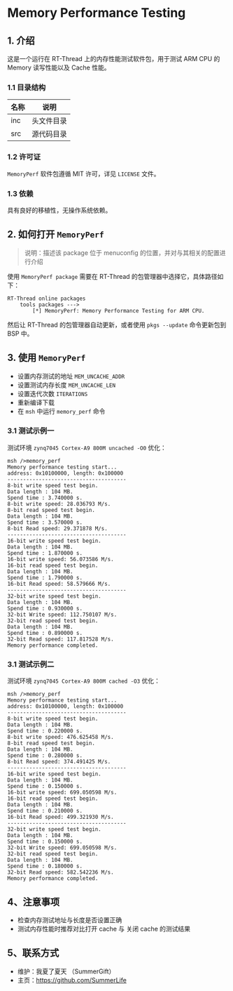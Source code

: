 # Memory Performance Testing

## 1. 介绍

这是一个运行在 RT-Thread 上的内存性能测试软件包，用于测试 ARM CPU 的 Memory 读写性能以及 Cache 性能。

### 1.1 目录结构

| 名称 | 说明 |
| ---- | ---- |
| inc  | 头文件目录 |
| src  | 源代码目录 |

### 1.2 许可证

`MemoryPerf` 软件包遵循 MIT 许可，详见 `LICENSE` 文件。

### 1.3 依赖

具有良好的移植性，无操作系统依赖。

## 2. 如何打开 `MemoryPerf`

> 说明：描述该 package 位于 menuconfig 的位置，并对与其相关的配置进行介绍

使用 `MemoryPerf package` 需要在 RT-Thread 的包管理器中选择它，具体路径如下：

```
RT-Thread online packages
    tools packages --->
        [*] MemoryPerf: Memory Performance Testing for ARM CPU.
```

然后让 RT-Thread 的包管理器自动更新，或者使用 `pkgs --update` 命令更新包到 BSP 中。

## 3. 使用 `MemoryPerf`

- 设置内存测试的地址 `MEM_UNCACHE_ADDR` 
- 设置测试内存长度 `MEM_UNCACHE_LEN`
- 设置迭代次数 `ITERATIONS`
- 重新编译下载
- 在 `msh` 中运行 `memory_perf` 命令

### 3.1 测试示例一

测试环境 `zynq7045 Cortex-A9 800M uncached -O0` 优化：

```
msh />memory_perf
Memory performance testing start...
address: 0x10100000, length: 0x100000
--------------------------------------
8-bit write speed test begin.
Data length : 104 MB.
Spend time : 3.740000 s.
8-bit write speed: 28.036793 M/s.
8-bit read speed test begin.
Data length : 104 MB.
Spend time : 3.570000 s.
8-bit Read speed: 29.371878 M/s.
--------------------------------------
16-bit write speed test begin.
Data length : 104 MB.
Spend time : 1.870000 s.
16-bit write speed: 56.073586 M/s.
16-bit read speed test begin.
Data length : 104 MB.
Spend time : 1.790000 s.
16-bit Read speed: 58.579666 M/s.
--------------------------------------
32-bit write speed test begin.
Data length : 104 MB.
Spend time : 0.930000 s.
32-bit Write speed: 112.750107 M/s.
32-bit read speed test begin.
Data length : 104 MB.
Spend time : 0.890000 s.
32-bit Read speed: 117.817528 M/s.
Memory performance completed.
```

### 3.1 测试示例二

测试环境  `zynq7045 Cortex-A9 800M cached -O3`  优化：

```
msh />memory_perf
Memory performance testing start...
address: 0x10100000, length: 0x100000
--------------------------------------
8-bit write speed test begin.
Data length : 104 MB.
Spend time : 0.220000 s.
8-bit write speed: 476.625458 M/s.
8-bit read speed test begin.
Data length : 104 MB.
Spend time : 0.280000 s.
8-bit Read speed: 374.491425 M/s.
--------------------------------------
16-bit write speed test begin.
Data length : 104 MB.
Spend time : 0.150000 s.
16-bit write speed: 699.050598 M/s.
16-bit read speed test begin.
Data length : 104 MB.
Spend time : 0.210000 s.
16-bit Read speed: 499.321930 M/s.
--------------------------------------
32-bit write speed test begin.
Data length : 104 MB.
Spend time : 0.150000 s.
32-bit Write speed: 699.050598 M/s.
32-bit read speed test begin.
Data length : 104 MB.
Spend time : 0.180000 s.
32-bit Read speed: 582.542236 M/s.
Memory performance completed.
```

## 4、注意事项

- 检查内存测试地址与长度是否设置正确
- 测试内存性能时推荐对比打开 cache 与 关闭 cache 的测试结果

## 5、联系方式

* 维护：我夏了夏天 （SummerGift）
* 主页：https://github.com/SummerLife
